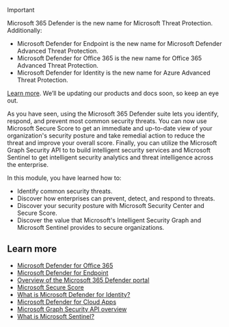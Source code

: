 
> [!IMPORTANT]
> Microsoft 365 Defender is the new name for Microsoft Threat Protection.  Additionally:  
>* Microsoft Defender for Endpoint is the new name for Microsoft Defender Advanced Threat Protection.
>* Microsoft Defender for Office 365 is the new name for Office 365 Advanced Threat Protection.
>* Microsoft Defender for Identity is the new name for Azure Advanced Threat Protection.
>  
> [Learn more](https://www.microsoft.com/security/blog/?p=91813). We’ll be updating our products and docs soon, so keep an eye out. 

As you have seen, using the Microsoft 365 Defender suite lets you identify, respond, and prevent most common security threats. You can now use Microsoft Secure Score to get an immediate and up-to-date view of your organization's security posture and take remedial action to reduce the threat and improve your overall score. Finally, you can utilize the Microsoft Graph Security API to to build intelligent security services and Microsoft Sentinel to get intelligent security analytics and threat intelligence across the enterprise.

In this module, you have learned how to:

* Identify common security threats.
* Discover how enterprises can prevent, detect, and respond to threats.
* Discover your security posture with Microsoft Security Center and Secure Score.
* Discover the value that Microsoft's Intelligent Security Graph and Microsoft Sentinel provides to secure organizations.

## Learn more


* [Microsoft Defender for Office 365](https://docs.microsoft.com/microsoft-365/security/office-365-security/office-365-atp)
* [Microsoft Defender for Endpoint](https://docs.microsoft.com/windows/security/threat-protection/microsoft-defender-atp/microsoft-defender-advanced-threat-protection)
* [Overview of the Microsoft 365 Defender portal](https://docs.microsoft.com/microsoft-365/security/mtp/overview-security-center)
* [Microsoft Secure Score](https://docs.microsoft.com/microsoft-365/security/mtp/microsoft-secure-score)
* [What is Microsoft Defender for Identity?](https://docs.microsoft.com/defender-for-identity/what-is)
* [Microsoft Defender for Cloud Apps](https://www.microsoft.com/microsoft-365/enterprise-mobility-security/cloud-app-security)
* [Microsoft Graph Security API overview](https://docs.microsoft.com/graph/security-concept-overview)
* [What is Microsoft Sentinel?](https://docs.microsoft.com/azure/sentinel/overview)
